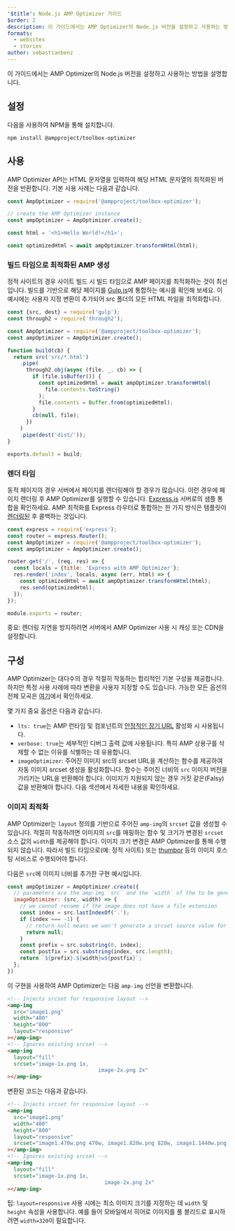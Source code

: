 ```yaml
---
'$title': Node.js AMP Optimizer 가이드
$order: 2
description: 이 가이드에서는 AMP Optimizer의 Node.js 버전을 설정하고 사용하는 방법을 설명합니다.
formats:
  - websites
  - stories
author: sebastianbenz
---
```


이 가이드에서는 AMP Optimizer의 Node.js 버전을 설정하고 사용하는 방법을 설명합니다.

## 설정

다음을 사용하여 NPM을 통해 설치합니다.

```shell
npm install @ampproject/toolbox-optimizer
```

## 사용

AMP Optimizer API는 HTML 문자열을 입력하여 해당 HTML 문자열의 최적화된 버전을 반환합니다. 기본 사용 사례는 다음과 같습니다.

```js
const AmpOptimizer = require('@ampproject/toolbox-optimizer');

// create the AMP Optimizer instance
const ampOptimizer = AmpOptimizer.create();

const html = '<h1>Hello World!</h1>';

const optimizedHtml = await ampOptimizer.transformHtml(html);
```

### 빌드 타임으로 최적화된 AMP 생성

정적 사이트의 경우 사이트 빌드 시 빌드 타임으로 AMP 페이지를 최적화하는 것이 최선입니다. 빌드를 기반으로 해당 페이지를 [Gulp.js](https://gulpjs.com/)에 통합하는 예시를 확인해 보세요. 이 예시에는 사용자 지정 변환이 추가되어 src 폴더의 모든 HTML 파일을 최적화합니다.

```js
const {src, dest} = require('gulp');
const through2 = require('through2');

const AmpOptimizer = require('@ampproject/toolbox-optimizer');
const ampOptimizer = AmpOptimizer.create();

function build(cb) {
  return src('src/*.html')
    .pipe(
      through2.obj(async (file, _, cb) => {
        if (file.isBuffer()) {
          const optimizedHtml = await ampOptimizer.transformHtml(
            file.contents.toString()
          );
          file.contents = Buffer.from(optimizedHtml);
        }
        cb(null, file);
      })
    )
    .pipe(dest('dist/'));
}

exports.default = build;
```

### 렌더 타임

동적 페이지의 경우 서버에서 페이지를 렌더링해야 할 경우가 많습니다. 이런 경우에 페이지 렌더링 후 AMP Optimizer를 실행할 수 있습니다. [Express.js](https://expressjs.com/) 서버로의 샘플 통합을 확인하세요. AMP 최적화를 Express 라우터로 통합하는 한 가지 방식은 템플릿이 [렌더링된](https://expressjs.com/en/api.html#app.render) 후 콜백하는 것입니다.

```js
const express = require('express');
const router = express.Router();
const AmpOptimizer = require('@ampproject/toolbox-optimizer');
const ampOptimizer = AmpOptimizer.create();

router.get('/', (req, res) => {
  const locals = {title: 'Express with AMP Optimizer'};
  res.render('index', locals, async (err, html) => {
    const optimizedHtml = await ampOptimizer.transformHtml(html);
    res.send(optimizedHtml);
  });
});

module.exports = router;
```

중요: 렌더링 지연을 방지하려면 서버에서 AMP Optimizer 사용 시 캐싱 또는 CDN을 설정합니다.

## 구성

AMP Optimizer는 대다수의 경우 적절히 작동하는 합리적인 기본 구성을 제공합니다. 하지만 특정 사용 사례에 따라 변환을 사용자 지정할 수도 있습니다. 가능한 모든 옵션의 전체 모곡은 [여기](https://github.com/ampproject/amp-toolbox/tree/main/packages/optimizer#options)에서 확인하세요.

몇 가지 중요 옵션은 다음과 같습니다.

- `lts: true`는 AMP 런타임 및 컴포넌트의 [안정적인 장기 URL](https://github.com/ampproject/amphtml/blob/main/contributing/lts-release.md) 활성화 시 사용됩니다.
- `verbose: true`는 세부적인 디버그 출력 값에 사용됩니다. 특히 AMP 상용구를 삭제할 수 없는 이유를 식별하는 데 유용합니다.
- `imageOptimizer`: 주어진 이미지 src의 srcset URL을 계산하는 함수를 제공하여 자동 이미지 srcset 생성을 활성화합니다. 함수는 주어진 너비의 `src` 이미지 버전을 가리키는 URL을 반환해야 합니다. 이미지가 지원되지 않는 경우 거짓 같은(Falsy) 값을 반환해야 합니다. 다음 섹션에서 자세한 내용을 확인하세요.

### 이미지 최적화

AMP Optimizer는 `layout` 정의를 기반으로 주어진 `amp-img`의 `srcset` 값을 생성할 수 있습니다. 적절히 작동하려면 이미지의 `src`를 매핑하는 함수 및 크기가 변경된 `srcset` 소스 값의 `width`를 제공해야 합니다. 이미지 크기 변경은 AMP Optimizer를 통해 수행되지 않습니다. 따라서 빌드 타임으로(예: 정적 사이트) 또는 [thumbor](https://github.com/thumbor/thumbor) 등의 이미지 호스팅 서비스로 수행되어야 합니다.

다음은 `src`에 이미지 너비를 추가한 구현 예시입니다.

```js
const ampOptimizer = AmpOptimizer.create({
  // parameters are the amp-img `src` and the `width` of the to be generated srcset source value
  imageOptimizer: (src, width) => {
    // we cannot rename if the image does not have a file extension
    const index = src.lastIndexOf('.');
    if (index === -1) {
      // return null means we won't generate a srcset source value for this width
      return null;
    }
    const prefix = src.substring(0, index);
    const postfix = src.substring(index, src.length);
    return `${prefix}.${width}w${postfix}`;
  };
})
```

이 구현을 사용하여 AMP Optimizer는 다음 `amp-img` 선언을 변환합니다.

```html
<!-- Injects srcset for responsive layout -->
<amp-img
  src="image1.png"
  width="400"
  height="800"
  layout="responsive"
></amp-img>
<!-- Ignores existing srcset -->
<amp-img
  layout="fill"
  srcset="image-1x.png 1x,
                             image-2x.png 2x"
></amp-img>
```

변환된 코드는 다음과 같습니다.

```html
<!-- Injects srcset for responsive layout -->
<amp-img
  src="image1.png"
  width="400"
  height="800"
  layout="responsive"
  srcset="image1.470w.png 470w, image1.820w.png 820w, image1.1440w.png 1440w"
></amp-img>
<!-- Ignores existing srcset -->
<amp-img
  layout="fill"
  srcset="image-1x.png 1x,
                               image-2x.png 2x"
></amp-img>
```

팁: `layout=responsive` 사용 시에는 최소 이미지 크기를 지정하는 데 `width` 및 `height` 속성을 사용합니다. 예를 들어 모바일에서 히어로 이미지를 풀 블리드로 표시하려면 `width=320`이 필요합니다.

